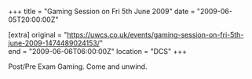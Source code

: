 +++
title = "Gaming Session on Fri 5th June 2009"
date = "2009-06-05T20:00:00Z"

[extra]
original = "https://uwcs.co.uk/events/gaming-session-on-fri-5th-june-2009-1474489024153/"    
end = "2009-06-06T06:00:00Z"
location = "DCS"
+++

Post/Pre Exam Gaming. Come and unwind.


